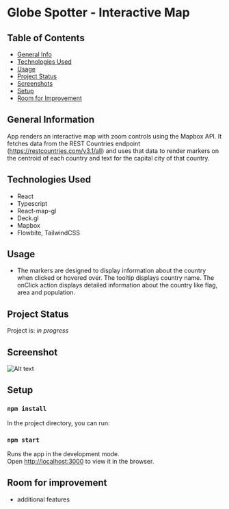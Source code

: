 # Globe Spotter - Interactive Map

## Table of Contents
* [General Info](#general-information)
* [Technologies Used](#technologies-used)
* [Usage](#usage)
* [Project Status](#project-status)
* [Screenshots](#screenshots)
* [Setup](#setup)
* [Room for Improvement](#room-for-improvement)


## General Information
 App renders an interactive map with zoom controls using the Mapbox API. It fetches data from the REST Countries endpoint (https://restcountries.com/v3.1/all) and uses that data to render markers on the centroid of each country and text for the capital city of that country.

## Technologies Used
- React
- Typescript
- React-map-gl
- Deck.gl
- Mapbox
- Flowbite, TailwindCSS

## Usage
 - The markers are designed to display information about the country when clicked or hovered over. The tooltip displays country name. The onClick action displays detailed information about the country like flag, area and population.

## Project Status
Project is: _in progress_ 

## Screenshot
![Alt text](https://i.ibb.co/PcgJBkS/Zrzut-ekranu-2023-03-12-o-21-13-10.png "screen")

## Setup

### `npm install`

In the project directory, you can run:

### `npm start`

Runs the app in the development mode.\
Open [http://localhost:3000](http://localhost:3000) to view it in the browser.

## Room for improvement
- additional features
